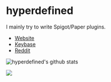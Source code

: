 # hyperdefined

I mainly try to write Spigot/Paper plugins.

* [Website](https://hyper.lol)
* [Keybase](https://keybase.io/deactivated)
* [Reddit](https://www.reddit.com/user/hyperdefined)

![hyperdefined's github stats](https://github-readme-stats.vercel.app/api?username=hyperdefined&count_private=true&show_icons=true)

![](https://komarev.com/ghpvc/?username=hyperdefined&color=blue)
